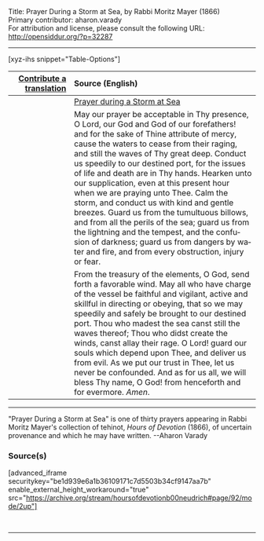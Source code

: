 <html>
<head></head>
<body>
Title: Prayer During a Storm at Sea, by Rabbi Moritz Mayer (1866)<br />
Primary contributor: aharon.varady<br />
For attribution and license, please consult the following URL: <a href="http://opensiddur.org/?p=32287">http://opensiddur.org/?p=32287</a>
<p />
<hr />

[xyz-ihs snippet="Table-Options"]<table style="margin-left: auto; margin-right: auto;" class="draggable">
<thead><tr><th id="x" style="text-align: right;"><a href="/contributing/upload/">Contribute a translation</a></th><th style="text-align: left;">Source (English)</th></tr></thead>
<tbody>
<tr><td style="vertical-align:top;" width="25%">
<div class="liturgy" lang="he">

</span></div></td>
 
<td style="vertical-align:top;">
<div class="english" lang="en">
<u>Prayer during a Storm at Sea</u>
</div></td></tr>


<tr><td style="vertical-align:top;">
<div class="liturgy" lang="he">

</span></div></td>
 
<td style="vertical-align:top;">
<div class="english" lang="en">
May our prayer be acceptable in Thy presence, O Lord, our God and God of our forefathers! and for the sake of Thine attribute of mercy, cause the waters to cease from their raging, and still the waves of Thy great deep. Conduct us speedily to our destined port, for the issues of life and death are in Thy hands. Hearken unto our supplication, even at this present hour when we are praying unto Thee. Calm the storm, and conduct us with kind and gentle breezes. Guard us from the tumultuous billows, and from all the perils of the sea; guard us from the lightning and the tempest, and the confusion of darkness; guard us from dangers by water and fire, and from every obstruction, injury or fear.
</div></td></tr>


<tr><td style="vertical-align:top;">
<div class="liturgy" lang="he">

</span></div></td>
 
<td style="vertical-align:top;">
<div class="english" lang="en">
From the treasury of the elements, O God, send forth a favorable wind. May all who have charge of the vessel be faithful and vigilant, active and skillful in directing or obeying, that so we may speedily and safely be brought to our destined port. Thou who madest the sea canst still the waves thereof; Thou who didst create the winds, canst allay their rage. O Lord! guard our souls which depend upon Thee, and deliver us from evil. As we put our trust in Thee, let us never be confounded. And as for us all, we will bless Thy name, O God! from henceforth and for evermore. <em>Amen</em>.
</div></td></tr>
</tbody></table>

<hr />

"Prayer During a Storm at Sea" is one of thirty prayers appearing in Rabbi Moritz Mayer's collection of tehinot, <em>Hours of Devotion</em> (1866), of uncertain provenance and which he may have written. --Aharon Varady

<h3>Source(s)</h3>

[advanced_iframe securitykey="be1d939e6a1b36109171c7d5503b34cf9147aa7b" enable_external_height_workaround="true" src="https://archive.org/stream/hoursofdevotionb00neudrich#page/92/mode/2up"]

&nbsp;

<hr />

&nbsp;
</body>
</html>